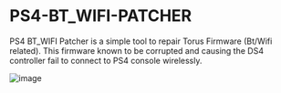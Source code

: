 # PS4-BT_WIFI-PATCHER

PS4 BT_WIFI Patcher is a simple tool to repair Torus Firmware (Bt/Wifi related). 
This firmware known to be corrupted and causing the DS4 controller fail to connect 
to PS4 console wirelessly.

![image](https://user-images.githubusercontent.com/36906814/62454561-2209cd80-b7a7-11e9-8db7-f9b0f346c4f6.png)
